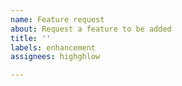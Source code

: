 ```yaml
---
name: Feature request
about: Request a feature to be added
title: ''
labels: enhancement
assignees: highghlow

---
```


<!-- Provide a description for the feature you want added -->
